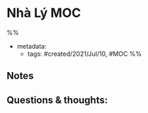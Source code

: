 ---
---

# Nhà Lý MOC

%% 
- metadata:
	- tags: #created/2021/Jul/10, #MOC 
%%


## Notes

## Questions & thoughts:

